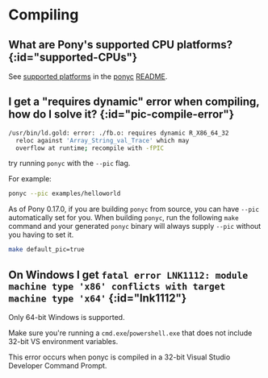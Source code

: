 # Compiling

## What are Pony's supported CPU platforms? {:id="supported-CPUs"}

See [supported platforms](https://github.com/ponylang/ponyc?tab=readme-ov-file#supported-platforms) in the [ponyc](https://github.com/ponylang/ponyc) [README](https://github.com/ponylang/ponyc?tab=readme-ov-file).

## I get a "requires dynamic" error when compiling, how do I solve it? {:id="pic-compile-error"}

```bash
/usr/bin/ld.gold: error: ./fb.o: requires dynamic R_X86_64_32
  reloc against 'Array_String_val_Trace' which may
  overflow at runtime; recompile with -fPIC
```

try running `ponyc` with the `--pic` flag.

For example:

```bash
ponyc --pic examples/helloworld
```

As of Pony 0.17.0, if you are building `ponyc` from source, you can have `--pic` automatically set for you. When building `ponyc`, run the following `make` command and your generated `ponyc` binary will always supply `--pic` without you having to set it.

```bash
make default_pic=true
```

## On Windows I get `fatal error LNK1112: module machine type 'x86' conflicts with target machine type 'x64'` {:id="lnk1112"}

Only 64-bit Windows is supported.

Make sure you're running a `cmd.exe`/`powershell.exe` that does not include 32-bit VS environment variables.

This error occurs when ponyc is compiled in a 32-bit Visual Studio Developer Command Prompt.
